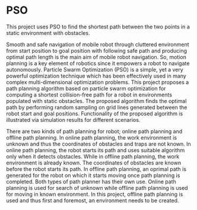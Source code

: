 # PSO
This project uses PSO to find the shortest path between the two points in a static environment with obstacles.

 Smooth and safe navigation of mobile robot through cluttered environment from start position to goal position with following safe path and producing optimal path length is the main aim of mobile robot navigation. So, motion planning is a key element of robotics since it empowers a robot to navigate autonomously. Particle Swarm Optimization (PSO) is a simple, yet a very powerful optimization technique which has been effectively used in many complex multi-dimensional optimization problems. This project proposes a path planning algorithm based on particle swarm optimization for computing a shortest collision-free path for a robot in environments populated with static obstacles. The proposed algorithm finds the optimal path by performing random sampling on grid lines generated between the robot start and goal positions. Functionality of the proposed algorithm is illustrated via simulation results for different scenarios.
 
There are two kinds of path planning for robot; online path planning and offline path planning. In online path planning, the work environment is unknown and thus the coordinates of obstacles and traps are not known. In online path planning, the robot starts its path and uses suitable algorithm only when it detects obstacles. While in offline path planning, the work environment is already known. The coordinates of obstacles are known before the robot starts its path. In offline path planning, an oprimal path is generated for the robot on which it starts moving once path planning is completed. Both types of path planner has their own use. Online path planning is used for search of unknown while offline path planning is used for moving in known environment.
In this project, offline path planning is used and thus first and foremost, an environment needs to be created.

